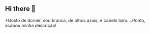 ## Hi there 👋
*Gosto de dormir, sou branca,  de olhos azuis, e cabelo loiro....Ponto, acabou minha descrição! 



